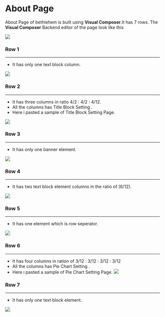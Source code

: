 # About Page

About Page of bethlehem is built using **Visual Composer**.It has 7 rows. The **Visual Composer** Backend editor of the page look like this

![](http://transvelo.github.io/bethlehem/docs/images/about.png)


### Row 1
---

* It has only one text block column.

![](http://transvelo.github.io/bethlehem/docs/images/about-page-row1-setting.png)


### Row 2
---

* It has three columns in ratio 4/2 : 4/2 : 4/12.
* All the columns has Title Block Setting .
* Here i pasted a sample of Title Block Setting Page.

![](http://transvelo.github.io/bethlehem/docs/images/about-page-row2-setting.png)


### Row 3
---

* It has only one banner element.

![](http://transvelo.github.io/bethlehem/docs/images/about-page-row3-setting.png)


### Row 4
---

* It has two text block element columns in the ratio of (6/12).

![](http://transvelo.github.io/bethlehem/docs/images/about-page-row4-setting.png)

### Row 5
---

* It has one element which is row seperator.

![](http://transvelo.github.io/bethlehem/docs/images/about-page-row5-setting.png)

### Row 6
---

* It has four columns in ration of 3/12 : 3/12 : 3/12 : 3/12
* All the columns has Pie Chart Setting .
* Here i pasted a sample of Pie Chart Setting Page.
![](http://transvelo.github.io/bethlehem/docs/images/about-page-row6-setting.png)

### Row 7
---

* It has only one text block element.

![](http://transvelo.github.io/bethlehem/docs/images/about-page-row7-setting.png)









